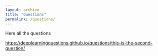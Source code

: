 ```yaml
---
layout: archive
title: "Questions"
permalink: /questions/
---
```


Here all the questions


https://deeplearningquestions.github.io/questions/this-is-the-second-question/
